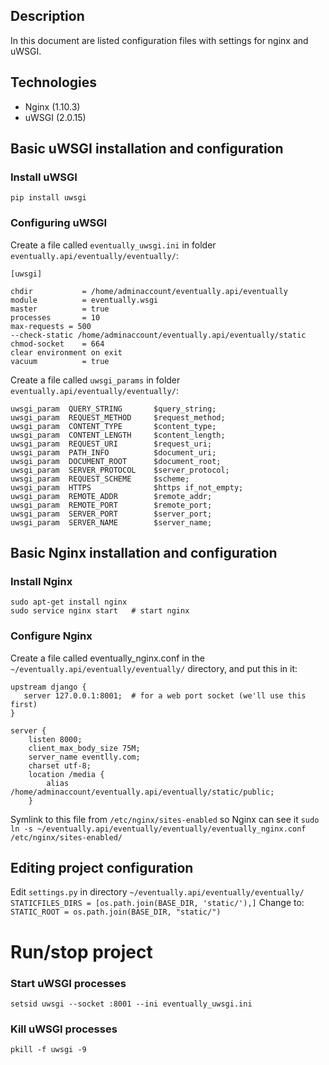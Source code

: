 ## Description
In this document are listed configuration files with settings for nginx and uWSGI.

## Technologies
* Nginx (1.10.3)
* uWSGI (2.0.15)

## Basic uWSGI installation and configuration
### Install uWSGI
```
pip install uwsgi
```
### Configuring uWSGI
Create a file called `eventually_uwsgi.ini` in folder `eventually.api/eventually/eventually/`:
```
[uwsgi]

chdir           = /home/adminaccount/eventually.api/eventually
module          = eventually.wsgi
master          = true
processes       = 10
max-requests = 500
--check-static /home/adminaccount/eventually.api/eventually/static
chmod-socket    = 664
clear environment on exit
vacuum          = true
```

Create a file called `uwsgi_params` in folder `eventually.api/eventually/eventually/`:
```
uwsgi_param  QUERY_STRING       $query_string;
uwsgi_param  REQUEST_METHOD     $request_method;
uwsgi_param  CONTENT_TYPE       $content_type;
uwsgi_param  CONTENT_LENGTH     $content_length;
uwsgi_param  REQUEST_URI        $request_uri;
uwsgi_param  PATH_INFO          $document_uri;
uwsgi_param  DOCUMENT_ROOT      $document_root;
uwsgi_param  SERVER_PROTOCOL    $server_protocol;
uwsgi_param  REQUEST_SCHEME     $scheme;
uwsgi_param  HTTPS              $https if_not_empty;
uwsgi_param  REMOTE_ADDR        $remote_addr;
uwsgi_param  REMOTE_PORT        $remote_port;
uwsgi_param  SERVER_PORT        $server_port;
uwsgi_param  SERVER_NAME        $server_name;
```
## Basic Nginx installation and configuration
### Install Nginx
```
sudo apt-get install nginx
sudo service nginx start   # start nginx
```
### Configure Nginx
Create a file called eventually_nginx.conf in the `~/eventually.api/eventually/eventually/` directory, and put this in it:
```
upstream django {
   server 127.0.0.1:8001;  # for a web port socket (we'll use this first)
}

server {
    listen 8000;
    client_max_body_size 75M;
    server_name eventlly.com;
    charset utf-8;
    location /media {
        alias /home/adminaccount/eventually.api/eventually/static/public;
    }
```
Symlink to this file from `/etc/nginx/sites-enabled` so Nginx can see it
```sudo ln -s ~/eventually.api/eventually/eventually/eventually_nginx.conf /etc/nginx/sites-enabled/```

## Editing project configuration
Edit `settings.py` in directory `~/eventually.api/eventually/eventually/` 
```STATICFILES_DIRS = [os.path.join(BASE_DIR, 'static/'),]```
Сhange to:
```STATIC_ROOT = os.path.join(BASE_DIR, "static/")```

# Run/stop project
### Start uWSGI processes
```
setsid uwsgi --socket :8001 --ini eventually_uwsgi.ini
```

### Kill uWSGI processes
```
pkill -f uwsgi -9
```
